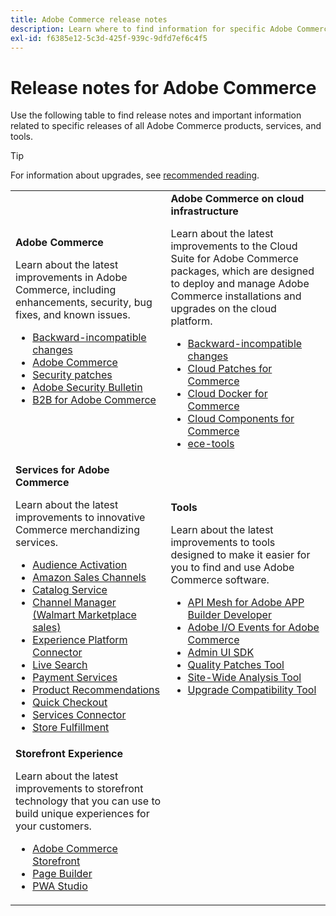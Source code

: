 ```yaml
---
title: Adobe Commerce release notes
description: Learn where to find information for specific Adobe Commerce releases.
exl-id: f6385e12-5c3d-425f-939c-9dfd7ef6c4f5
---
```


# Release notes for Adobe Commerce

Use the following table to find release notes and important information related to specific releases of all Adobe Commerce products, services, and tools.

>[!TIP]
>
>For information about upgrades, see [recommended reading](../../upgrade/resources/recommended-reading.md).

<table>
  <tbody>
    <tr>
      <td><strong>Adobe Commerce</strong>
        <p>Learn about the latest improvements in Adobe Commerce, including enhancements, security, bug fixes, and known issues.</p>
          <ul>
            <li><a href="https://developer.adobe.com/commerce/php/development/backward-incompatible-changes/">Backward-incompatible changes</a></li>
            <li><a href="commerce/overview.md">Adobe Commerce</a></li>
            <li><a href="security/overview.md">Security patches</a></li>
            <li><a href="https://helpx.adobe.com/security/products/magento.html">Adobe Security Bulletin</a></li>
            <li><a href="https://experienceleague.adobe.com/docs/commerce-admin/b2b/release-notes.html">B2B for Adobe Commerce</a></li>
          </ul>
        </td>
      <td><strong>Adobe Commerce on cloud infrastructure</strong>
        <p>Learn about the latest improvements to the Cloud Suite for Adobe Commerce packages, which are designed to deploy and manage Adobe Commerce installations and upgrades on the cloud platform.</p>
          <ul>
            <li><a href="https://devdocs.magento.com/cloud/release-notes/backward-incompatible-changes.html">Backward-incompatible changes</a></li>
            <li><a href="https://devdocs.magento.com/cloud/release-notes/mcp-release-notes.html">Cloud Patches for Commerce</a></li>
            <li><a href="https://devdocs.magento.com/cloud/release-notes/mcd-release-notes.html">Cloud Docker for Commerce</a></li>
            <li><a href="https://devdocs.magento.com/cloud/release-notes/mcc-release-notes.html">Cloud Components for Commerce</a></li>
            <li><a href="https://devdocs.magento.com/cloud/release-notes/ece-release-notes.html">ece-tools</a></li>
          </ul>
      </td>
    </tr>
    <tr>
      <td><strong>Services for Adobe Commerce</strong>
        <p>Learn about the latest improvements to innovative Commerce merchandizing services.</p>
          <ul>
            <li><a href="https://experienceleague.adobe.com/docs/commerce-admin/customers/audience-activation.html">Audience Activation</a></li>
            <li><a href="https://experienceleague.adobe.com/docs/commerce-channels/amazon/release-notes.html">Amazon Sales Channels</a></li>
            <li><a href="https://experienceleague.adobe.com/docs/commerce-merchant-services/catalog-service/release-notes.html">Catalog Service</a></li>
            <li><a href="https://experienceleague.adobe.com/docs/commerce-channels/channel-manager/release-notes.html">Channel Manager (Walmart Marketplace sales)</a></li>
            <li><a href="https://experienceleague.adobe.com/docs/commerce-merchant-services/experience-platform-connector/release-notes.html">Experience Platform Connector</a></li>
            <li><a href="https://experienceleague.adobe.com/docs/commerce-merchant-services/live-search/release-notes.html">Live Search</a></li>
            <li><a href="https://experienceleague.adobe.com/docs/commerce-merchant-services/payment-services/release-notes.html">Payment Services</a></li>
            <li><a href="https://experienceleague.adobe.com/docs/commerce-merchant-services/product-recommendations/release-notes.html">Product Recommendations</a></li>
            <li><a href="https://experienceleague.adobe.com/docs/commerce-merchant-services/quick-checkout/release-notes.html?lang=en">Quick Checkout</a></li>
            <li><a href="https://experienceleague.adobe.com/docs/commerce-merchant-services/user-guides/integration-services/saas.html">Services Connector</a></li>
            <li><a href="https://experienceleague.adobe.com/docs/commerce-merchant-services/store-fulfillment/release-notes.html?lang=en">Store Fulfillment</a></li>
          </ul>
        </td>
      <td><strong>Tools</strong>
        <p>Learn about the latest improvements to tools designed to make it easier for you to find and use Adobe Commerce software.</p>
          <ul>
            <li><a href="https://developer.adobe.com/graphql-mesh-gateway/">API Mesh for Adobe APP Builder Developer</a></li>
            <li><a href="https://developer.adobe.com/commerce/events/get-started/release-notes/">Adobe I/O Events for Adobe Commerce</a></li>
            <li><a href="https://developer.adobe.com/commerce/extensibility/admin-ui-sdk/release-notes/">Admin UI SDK</a></li>
            <li><a href="../../tools/quality-patches-tool/release-notes.md">Quality Patches Tool</a></li>
            <li><a href="../../tools/site-wide-analysis-tool/intro.md">Site-Wide Analysis Tool</a></li>
            <li><a href="../../upgrade/upgrade-compatibility-tool/overview.md">Upgrade Compatibility Tool</a></li>
          </ul>
      </td>
    </tr>
    <tr>
       <td><strong>Storefront Experience</strong>
        <p>Learn about the latest improvements to storefront technology that you can use to build unique experiences for your customers.</p>
          <ul>
            <li><a href="https://experienceleague.adobe.com/developer/commerce/storefront/">Adobe Commerce Storefront</a></li>
            <li><a href="https://experienceleague.adobe.com/docs/commerce-admin/page-builder/release-notes.html">Page Builder</a></li>
            <li><a href="https://github.com/magento/pwa-studio/releases/latest">PWA Studio</a></li>
          </ul>
      </td>
      <td></td>
    </tr>
  </tbody>
</table>
